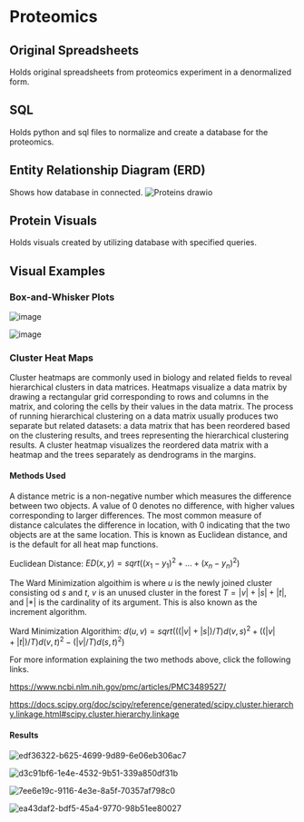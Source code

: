 # Proteomics

## Original Spreadsheets
Holds original spreadsheets from proteomics experiment in a denormalized form. 

## SQL
Holds python and sql files to normalize and create a database for the proteomics.

## Entity Relationship Diagram (ERD)
Shows how database in connected.
![Proteins drawio](https://user-images.githubusercontent.com/104226913/212421498-6ed8f493-d52d-44bb-bf12-65cb74003b9f.png)

## Protein Visuals
Holds visuals created by utilizing database with specified queries.

## Visual Examples

### Box-and-Whisker Plots
![image](https://user-images.githubusercontent.com/104226913/212423238-197afc48-8b81-4db7-9c8b-f5f9c7b1ef2a.png)

![image](https://user-images.githubusercontent.com/104226913/212423256-9861cdf9-c313-411c-9190-1d71e95bf4ec.png)

### Cluster Heat Maps
Cluster heatmaps are commonly used in biology and related fields to reveal hierarchical clusters in data matrices. Heatmaps visualize a data matrix by drawing a rectangular grid corresponding to rows and columns in the matrix, and coloring the cells by their values in the data matrix. The process of running hierarchical clustering on a data matrix usually produces two separate but related datasets: a data matrix that has been reordered based on the clustering results, and trees representing the hierarchical clustering results. A cluster heatmap visualizes the reordered data matrix with a heatmap and the trees separately as dendrograms in the margins.

#### Methods Used
A distance metric is a non-negative number which measures the difference between two objects. A value of 0 denotes no difference, with higher values corresponding to larger differences. The most common measure of distance calculates the difference in location, with 0 indicating that the two objects are at the same location. This is known as Euclidean distance, and is the default for all heat map functions.

Euclidean Distance: $ED(x,y) = sqrt((x_1 - y_1)^2 + ... + (x_n - y_n)^2)$

The Ward Minimization algoithim is where $u$ is the newly joined cluster consisting od $s$ and $t$, $v$ is an unused cluster in the forest $T = |v| + |s| + |t|$, and $| * |$ is the cardinality of its argument. This is also known as the increment algorithm. 

Ward Minimization Algorithim: $d(u, v) = sqrt( ((|v|+|s|)/T)d(v,s)^2 + ((|v|+|t|)/T)d(v,t)^2 - (|v|/T)d(s,t)^2)$

For more information explaining the two methods above, click the following links. 

https://www.ncbi.nlm.nih.gov/pmc/articles/PMC3489527/

https://docs.scipy.org/doc/scipy/reference/generated/scipy.cluster.hierarchy.linkage.html#scipy.cluster.hierarchy.linkage

#### Results
![edf36322-b625-4699-9d89-6e06eb306ac7](https://user-images.githubusercontent.com/104226913/213549944-3c99d394-088f-4ed0-ace8-c5f4468fe0aa.png)

![d3c91bf6-1e4e-4532-9b51-339a850df31b](https://user-images.githubusercontent.com/104226913/213549986-f5c0083e-1f46-441d-802f-87bcd517032e.png)

![7ee6e19c-9116-4e3e-8a5f-70357af798c0](https://user-images.githubusercontent.com/104226913/213550029-53200569-de5f-41fc-90ec-0ebbf811f292.png)

![ea43daf2-bdf5-45a4-9770-98b51ee80027](https://user-images.githubusercontent.com/104226913/213550059-0e6c1159-4139-48a0-8353-34dce0bb8230.png)

